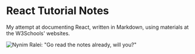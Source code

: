 # React Tutorial Notes
 My attempt at documenting React, written in Markdown, using materials at the W3Schools' websites.
 
 ![Nynim Ralei: "Go read the notes already, will you?"](https://images5.alphacoders.com/121/1215540.jpg)
